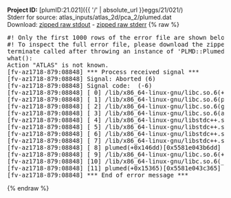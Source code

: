 **Project ID:** [plumID:21.021]({{ '/' | absolute_url }}eggs/21/021/)  
Stderr for source:  atlas_inputs/atlas_2d/pca_2/plumed.dat   
Download: [zipped raw stdout](plumed.dat.plumed.stdout.txt.zip) - [zipped raw stderr](plumed.dat.plumed.stderr.txt.zip) 
{% raw %}
<pre>
#! Only the first 1000 rows of the error file are shown below
#! To inspect the full error file, please download the zipped raw stderr file above
terminate called after throwing an instance of 'PLMD::Plumed::Exception'
what():
Action "ATLAS" is not known.
[fv-az1718-879:08848] *** Process received signal ***
[fv-az1718-879:08848] Signal: Aborted (6)
[fv-az1718-879:08848] Signal code:  (-6)
[fv-az1718-879:08848] [ 0] /lib/x86_64-linux-gnu/libc.so.6(+0x45330)[0x7fbc08645330]
[fv-az1718-879:08848] [ 1] /lib/x86_64-linux-gnu/libc.so.6(pthread_kill+0x11c)[0x7fbc0869eb2c]
[fv-az1718-879:08848] [ 2] /lib/x86_64-linux-gnu/libc.so.6(gsignal+0x1e)[0x7fbc0864527e]
[fv-az1718-879:08848] [ 3] /lib/x86_64-linux-gnu/libc.so.6(abort+0xdf)[0x7fbc086288ff]
[fv-az1718-879:08848] [ 4] /lib/x86_64-linux-gnu/libstdc++.so.6(+0xa5ff5)[0x7fbc08aa5ff5]
[fv-az1718-879:08848] [ 5] /lib/x86_64-linux-gnu/libstdc++.so.6(+0xbb0da)[0x7fbc08abb0da]
[fv-az1718-879:08848] [ 6] /lib/x86_64-linux-gnu/libstdc++.so.6(_ZSt10unexpectedv+0x0)[0x7fbc08aa5a55]
[fv-az1718-879:08848] [ 7] /lib/x86_64-linux-gnu/libstdc++.so.6(+0xa5a6f)[0x7fbc08aa5a6f]
[fv-az1718-879:08848] [ 8] plumed(+0x146dd)[0x5581e043b6dd]
[fv-az1718-879:08848] [ 9] /lib/x86_64-linux-gnu/libc.so.6(+0x2a1ca)[0x7fbc0862a1ca]
[fv-az1718-879:08848] [10] /lib/x86_64-linux-gnu/libc.so.6(__libc_start_main+0x8b)[0x7fbc0862a28b]
[fv-az1718-879:08848] [11] plumed(+0x15365)[0x5581e043c365]
[fv-az1718-879:08848] *** End of error message ***
</pre>
{% endraw %}

